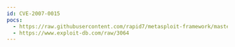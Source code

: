 ```yaml
---
id: CVE-2007-0015
pocs:
  - https://raw.githubusercontent.com/rapid7/metasploit-framework/master/modules/exploits/windows/browser/apple_quicktime_rtsp.rb
  - https://www.exploit-db.com/raw/3064
---
```

